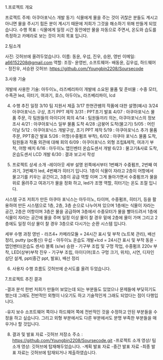 1.프로젝트 개요

프로젝트 주제: 아쿠아포닉스
개발 동기: 식물에게 물을 주는 것이 귀찮은 분들도 계시고 아니면 물을 주시기 힘든 분이 계시기 때문에 저희가 그것을 해소하기 위해 만들게 되었습니다.
수행 목표 : 식물에게 일정 시간 동안에만 물을 자동으로 주면서, 온도와 습도를 측정하고 카메라로 보는 것이 저희 목표 입니다.

2.팀소개

사진: 깃허브에 올려두었습니다.
이름: 동윤, 우섭, 진우, 승완, 영빈
이메일: a66152208@gmail.com
역할: 조장- 윤영빈, 소프트웨어- 배동윤, 김우섭, 하드웨어 - 정진우, 서승완
깃허브: https://github.com/Youngbin2208/Soursecode

3.사용 기술

개발에 사용한 기술: 아두이노, 라즈베리파이
개발에 소요된 물품 및 준비물 : 수중 모터,수족관 led, 히터기, 여과기, 호스, 아두이노, 라즈베리파이, lcd

4. 수행 추진 일정 3/10 팀 지원서 제출 3/17 한현관쌤의 작품에 대한 설명(예시) 3/24 아쿠아포닉스 구상, 초기 PPT 제작 3/31 : PPT초기 발표 4/07 : 아쿠아포닉스 물품 주문, 각 팀원들의 아이디어 회의 4/14 : 팀원들끼리 의논, 아쿠아포닉스의 정보 조사 4/21 : 아쿠아포닉스 일부 물품 도착 4/28 :금붕어 도착(물고기) 5/05 : 어린이날 5/12 : 아쿠아포닉스 개발구상, 초기 PPT 제작 5/19 : 아쿠아포닉스 추가 물품 주문, PPT중간 발표 5/26 : 어항(수중펌프 부착), 6/02 : 아쿠아 포닉스 물품 도착, 팀원들과 작품 외관에 대해 회의 6/09 : 아쿠아포닉스 외형 조립&제작, 여과기 부착, 어항 배치 6/16 : 아두이노 앱인벤터 온습도센서 개발 6/23 : 물고기&사료 도착, 온습도센서 LCD 개발 6/30 : 결과 보고서 작성

5. 프로젝트 상세 소개 
-레이아웃 세부 설명 
왼쪽에서부터 1번째가 수중펌프, 2번째 여과기, 3번째가 led, 4번째가 히터기 입니다. 1층이 식물이 자라고 2층이 어항에서 물고기를 키우는 공간이고, 3층이 공급 역할 이며 그게 돌아가면서 수중펌프가 물을 위로 올려주고 여과기가 물을 정화 하고, led가 조명 역할, 히터기는 온도 조절 입니다.

시스템 구조 
저희가 만든 아쿠아 포닉스는 아두이노, 타이머, 수중펌프, 히터기, 등을 활용하여 만든 시스템으로 1층, 2층, 3층 순으로 나누어져 있으며 1층에는 식물이 자라는 공간, 2층은 어항이며 3층은 물을 공급하며 3층에서 수중모터가 물을 빨아드려서 1층에 식물이 자라는 공간에 물을 주며 일정 이상 물이 찰 경우 밑에 2층에 물이 가며 그리고 2층에도 일정 이상 물이 찰 경우 3층으로 다시가는 순환 시스템 입니다.

세부 수행 과정 영빈 - 라즈4+ 카메라모듈 = 24시간 표시 및 부착 (노트북 관리), 배선 정리, putty (pc통신) 우섭 - 아두이노 온습도 개발+lcd = 24시간 표시 및 부착 동윤 - 앱인벤터(온습도 센서) 블록 (s/w) 승완 - 기구부 조립 및 구멍 작업, 수중펌프 220v 부착, LED(상부)부착 진우 - 기구부 조립, 아이디어(호스 구멍 크기, 위치), 시연, 디자인 삼단 설계, ppt(중간 ppt, 발표), 배선 정리

6. 사용자 수행 흐름도 깃허브에 순서도를 올려 두었습니다.

7.프로젝트 추진 결과

-결과 분석 한번 저희가 만들어 보았는데 되는 부분들도 있었으나 문제들에 부딪히기도 했는데 그래도 전반적인 외형이 나오기도 하고 기술적인게 그래도 되었다는 점이 다행입니다.

-유지 보수 소프트웨어 쪽이나 하드웨어 쪽에 전반적인 것을 수정하고 안된 부분들을 수정을 하고 싶습니다. 그리고 외형 부분에서도 다른 부분에서도 분명 부족한 부분들을 매우거나 할 것입니다.

8. 결과 및 발표 자료
-깃허브 저장소 주소 : https://github.com/Youngbin2208/Soursecode.git 
-프로젝트 소개 영상/ 팀 소개 영상: 깃허브에 탑재해두었습니다. 
-계획 발표 자료 -중간 발표 자료 -최종 발표 자료는 깃허브에 탑재되거나 제출하였습니다.
